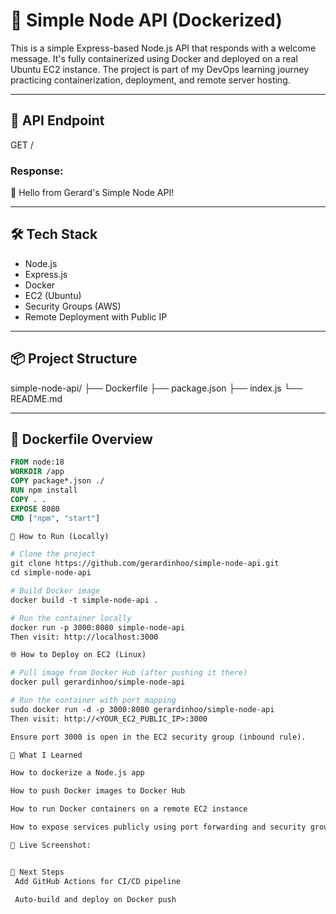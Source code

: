# 🚀 Simple Node API (Dockerized)

This is a simple Express-based Node.js API that responds with a welcome message. It's fully containerized using Docker and deployed on a real Ubuntu EC2 instance. The project is part of my DevOps learning journey practicing containerization, deployment, and remote server hosting.

---

## 🧪 API Endpoint

GET /

### Response:

🚀 Hello from Gerard's Simple Node API!

---

## 🛠️ Tech Stack

- Node.js
- Express.js
- Docker
- EC2 (Ubuntu)
- Security Groups (AWS)
- Remote Deployment with Public IP

---

## 📦 Project Structure

simple-node-api/
├── Dockerfile
├── package.json
├── index.js
└── README.md


---

## 📄 Dockerfile Overview

```dockerfile
FROM node:18
WORKDIR /app
COPY package*.json ./
RUN npm install
COPY . .
EXPOSE 8080
CMD ["npm", "start"]

🚀 How to Run (Locally)

# Clone the project
git clone https://github.com/gerardinhoo/simple-node-api.git
cd simple-node-api

# Build Docker image
docker build -t simple-node-api .

# Run the container locally
docker run -p 3000:8080 simple-node-api
Then visit: http://localhost:3000

🌐 How to Deploy on EC2 (Linux)

# Pull image from Docker Hub (after pushing it there)
docker pull gerardinhoo/simple-node-api

# Run the container with port mapping
sudo docker run -d -p 3000:8080 gerardinhoo/simple-node-api
Then visit: http://<YOUR_EC2_PUBLIC_IP>:3000

Ensure port 3000 is open in the EC2 security group (inbound rule).

🧠 What I Learned

How to dockerize a Node.js app

How to push Docker images to Docker Hub

How to run Docker containers on a remote EC2 instance

How to expose services publicly using port forwarding and security groups

📸 Live Screenshot:


🧰 Next Steps
 Add GitHub Actions for CI/CD pipeline

 Auto-build and deploy on Docker push







